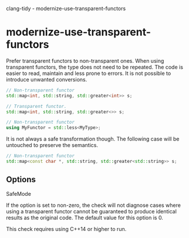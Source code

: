 clang-tidy - modernize-use-transparent-functors

</div>

# modernize-use-transparent-functors

Prefer transparent functors to non-transparent ones. When using
transparent functors, the type does not need to be repeated. The code is
easier to read, maintain and less prone to errors. It is not possible to
introduce unwanted conversions.

``` c++
// Non-transparent functor
std::map<int, std::string, std::greater<int>> s;

// Transparent functor.
std::map<int, std::string, std::greater<>> s;

// Non-transparent functor
using MyFunctor = std::less<MyType>;
```

It is not always a safe transformation though. The following case will
be untouched to preserve the semantics.

``` c++
// Non-transparent functor
std::map<const char *, std::string, std::greater<std::string>> s;
```

## Options

<div class="option">

SafeMode

If the option is set to non-zero, the check will not diagnose cases
where using a transparent functor cannot be guaranteed to produce
identical results as the original code. The default value for this
option is <span class="title-ref">0</span>.

</div>

This check requires using C++14 or higher to run.
